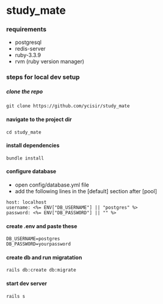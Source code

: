 # study_mate

### requirements
- postgresql
- redis-server
- ruby-3.3.9
- rvm (ruby version manager)

### steps for local dev setup

##### clone the repo
```git clone https://github.com/ycisir/study_mate```

#### navigate to the project dir
```cd study_mate```

#### install dependencies
```bundle install```

#### configure database
- open config/database.yml file
- add the following lines in the [default] section after [pool]

```
host: localhost
username: <%= ENV["DB_USERNAME"] || "postgres" %>
password: <%= ENV["DB_PASSWORD"] || "" %>
```

#### create .env and paste these
```
DB_USERNAME=postgres
DB_PASSWORD=yourpassword
```

#### create db and run migratation
```rails db:create db:migrate```

#### start dev server
```rails s```
